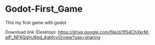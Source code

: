 # Godot-First_Game
 This my first game with godot

Download link (Desktop):
https://drive.google.com/file/d/1fS4ChXkrM-aIP_NFKQgHJ8ed_4gbfcyO/view?usp=sharing
